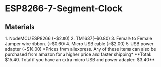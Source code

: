 # ESP8266-7-Segment-Clock
<h2>Materials</h2>
1. NodeMCU ESP8266 (~$2.00)
2. TM1637(~$0.80)
3. Female to Female Jumper wire ribbon. (~$0.60)
4. Micro USB cable (~$2.00)
5. USB power adapter (~$10.00)
*Prices from aliexpress. Any of these items can also be purchased from amazon for a higher price and faster shipping*
**Total: $15.40. Total if you have an extra micro USB and power adapter: $3.40**
